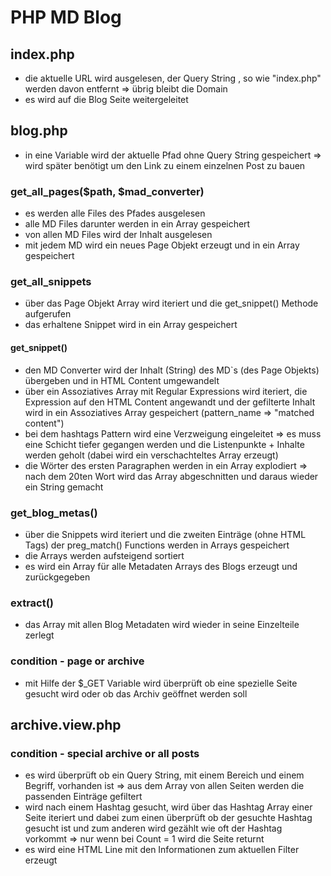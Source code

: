 # PHP MD Blog

## index.php

- die aktuelle URL wird ausgelesen, der Query String , so wie "index.php" werden davon entfernt => übrig bleibt die Domain
- es wird auf die Blog Seite weitergeleitet



## blog.php

- in eine Variable wird der aktuelle Pfad ohne Query String gespeichert => wird später benötigt um den Link zu einem einzelnen Post zu bauen

### get_all_pages($path, $mad_converter)

- es werden alle Files des Pfades ausgelesen
- alle MD Files darunter werden in ein Array gespeichert
- von allen MD Files wird der Inhalt ausgelesen
- mit jedem MD wird ein neues Page Objekt erzeugt und in ein Array gespeichert

### get_all_snippets

- über das Page Objekt Array wird iteriert und die get_snippet() Methode aufgerufen
- das erhaltene Snippet wird in ein Array gespeichert

#### get_snippet()

- den MD Converter wird der Inhalt (String) des MD`s (des Page Objekts) übergeben  und in HTML Content umgewandelt
- über ein Assoziatives Array mit Regular Expressions wird iteriert, die Expression auf den HTML Content angewandt und der gefilterte Inhalt wird in ein Assoziatives Array gespeichert (pattern_name => "matched content")
- bei dem hashtags Pattern wird eine Verzweigung eingeleitet => es muss eine Schicht tiefer gegangen werden und die Listenpunkte + Inhalte werden geholt (dabei wird ein verschachteltes Array erzeugt)
- die Wörter des ersten Paragraphen werden in ein Array explodiert => nach dem 20ten Wort wird das Array abgeschnitten und daraus wieder ein String gemacht

### get_blog_metas()

- über die Snippets wird iteriert und die zweiten Einträge (ohne HTML Tags) der preg_match() Functions werden in Arrays gespeichert
- die Arrays werden aufsteigend sortiert
- es wird ein Array für alle Metadaten Arrays des Blogs erzeugt und zurückgegeben

### extract()

- das Array mit allen Blog Metadaten wird wieder in seine Einzelteile zerlegt

### condition - page or archive

- mit Hilfe der $_GET Variable wird überprüft ob eine spezielle Seite gesucht wird oder ob das Archiv geöffnet werden soll


## archive.view.php

### condition - special archive or all posts

- es wird überprüft ob ein Query String, mit einem Bereich und einem Begriff, vorhanden ist => aus dem Array von allen Seiten werden die passenden Einträge gefiltert
- wird nach einem Hashtag gesucht, wird über das Hashtag Array einer Seite iteriert und dabei zum einen überprüft ob der gesuchte Hashtag gesucht ist und zum anderen wird gezählt wie oft der Hashtag vorkommt => nur wenn bei Count = 1 wird die Seite returnt
- es wird eine HTML Line mit den Informationen zum aktuellen Filter erzeugt
